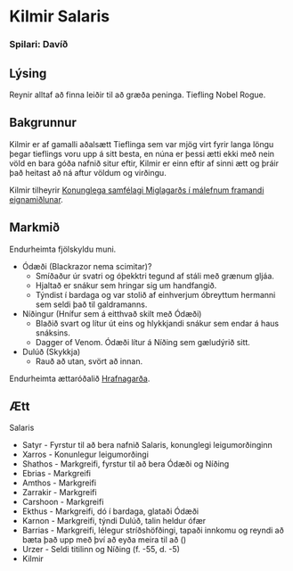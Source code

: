 # Kilmir Salaris
### Spilari: Davíð

## Lýsing
Reynir alltaf að finna leiðir til að græða peninga. Tiefling Nobel Rogue.

## Bakgrunnur
Kilmir er af gamalli aðalsætt Tieflinga sem var mjög virt fyrir langa löngu
þegar tieflings voru upp á sitt besta, en núna er þessi ætti ekki með nein
völd en bara góða nafnið situr eftir, Kilmir er einn eftir af sinni ætt og
þráir það heitast að ná aftur völdum og virðingu.

Kilmir tilheyrir [Konunglega samfélagi Miglagarðs í málefnum framandi
eignamiðlunar](/factions/eignamidlun.md).

## Markmið
Endurheimta fjölskyldu muni.
- Ódæði (Blackrazor nema scimitar)?
  - Smíðaður úr svatri og óþekktri tegund af stáli með grænum gljáa.
  - Hjaltað er snákur sem hringar sig um handfangið.
  - Týndist í bardaga og var stolið af einhverjum óbreyttum hermanni sem seldi 
    það til galdramanns.
- Níðingur (Hnífur sem á eitthvað skilt með Ódæði)
  - Blaðið svart og lítur út eins og hlykkjandi snákur sem endar á haus 
    snáksins.
  - Dagger of Venom.
    Ódæði lítur á Níðing sem gæludýrið sitt.
- Dulúð (Skykkja)
  - Rauð að utan, svört að innan.
    

Endurheimta ættaróðalið [Hrafnagarða](/world/locations/hrafnagardur.md).

## Ætt
Salaris
- Satyr - Fyrstur til að bera nafnið Salaris, konunglegi leigumorðinginn
- Xarros - Konunlegur leigumorðingi
- Shathos - Markgreifi, fyrstur til að bera Ódæði og Níðing
- Ebrias - Markgreifi
- Amthos - Markgreifi
- Zarrakir - Markgreifi
- Carshoon - Markgreifi
- Ekthus - Markgreifi, dó í bardaga, glataði Ódæði
- Karnon - Markgreifi, týndi Dulúð, talin heldur ófær
- Barrias - Markgreifi, lélegur stríðshöfðingi, tapaði innkomu og reyndi að
  bæta það upp með því að eyða meira til að ()
- Urzer - Seldi titilinn og Níðing (f. -55, d. -5)
- Kilmir
  
